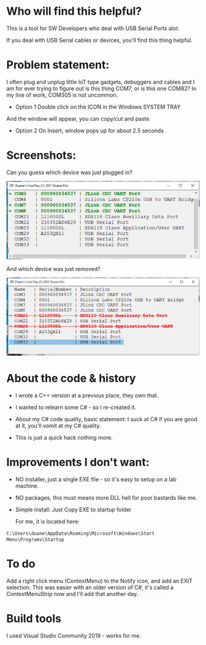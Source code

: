 # Who will find this helpful?

This is a tool for SW Developers who deal with USB Serial Ports alot.

If you deal with USB Serial cables or devices, you'll find this thing helpful. 

# Problem statement:

I often plug and unplug little IoT type gadgets, debuggers and cables and 
I am for ever trying to figure out is this thing COM7, or is this one COM82?
In my line of work, COM305 is not uncommon.

- Option 1 Double click on the ICON in the Windows SYSTEM TRAY

And the window will appear, you can copy/cut and paste

- Option 2 On Insert, window pops up for about 2.5 seconds

# Screenshots:

Can you guess which device was just plugged in?

![plugin-screen-shot](images/add-screenshot_21-mar-30.PNG)

And which device was just removed?

![plugin-screen-shot](images/del-screenshot_21-mar-30.PNG)

# About the code & history

- I wrote a C++ version at a previous place, they own that. 

- I wanted to relearn some C# - so I re-created it.

- About my C# code quality, basic statement: I suck at C# if you are good at it, you'll vomit at my C# quality.

- This is just a quick hack nothing more.

# Improvements I don't want:

- NO installer, just a single EXE file - so it's easy to setup on a lab machine.

- NO packages, this must means more DLL hell for poor bastards like me.

- Simple install: Just Copy EXE to startup folder

  For me, it is located here:
```
C:\Users\duane\AppData\Roaming\Microsoft\Windows\Start Menu\Programs\Startup
```

# To do

Add a right click menu (ContextMenu) to the Notify icon, and add an EXIT selection.
This was easier with an older version of C#, it's called a ContextMenuStrip now
and I'll add that another day.

# Build tools

I used Visual Studio Community 2019 - works for me.

